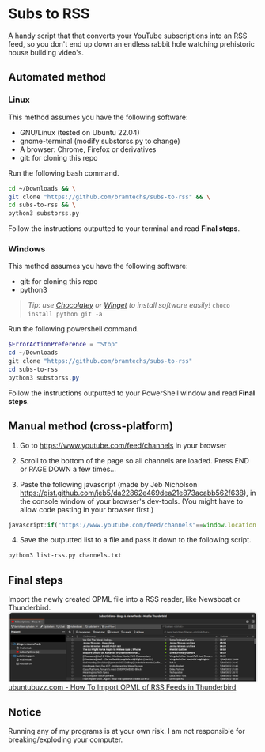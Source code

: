 # Subs to RSS
A handy script that that converts your YouTube subscriptions into an RSS feed, so you don't end up down an endless rabbit hole watching prehistoric house building video's.


## Automated method

### Linux
This method assumes you have the following software:
- GNU/Linux (tested on Ubuntu 22.04)
- gnome-terminal (modify substorss.py to change)
- A browser: Chrome, Firefox or derivatives
- git: for cloning this repo

Run the following bash command.
```bash
cd ~/Downloads && \
git clone "https://github.com/bramtechs/subs-to-rss" && \
cd subs-to-rss && \
python3 substorss.py
```
Follow the instructions outputted to your terminal and read **Final steps**.

### Windows
This method assumes you have the following software:
- git: for cloning this repo
- python3

> *Tip: use [Chocolatey](https://chocolatey.org/) or [Winget](https://docs.microsoft.com/en-us/windows/package-manager/winget/) to install software easily!*
> ```choco install python git -a```

Run the following powershell command.
```powershell
$ErrorActionPreference = "Stop"
cd ~/Downloads
git clone "https://github.com/bramtechs/subs-to-rss"
cd subs-to-rss
python3 substorss.py
```
Follow the instructions outputted to your PowerShell window and read **Final steps**.

## Manual method (cross-platform)

1) Go to https://www.youtube.com/feed/channels in your browser

2) Scroll to the bottom of the page so all channels are loaded. Press END or PAGE DOWN a few times...
3) Paste the following javascript (made by Jeb Nicholson https://gist.github.com/jeb5/da22862e469dea21e873acabb562f638), in the console window of your browser's dev-tools. (You might have to allow code pasting in your browser first.)
```javascript
javascript:if("https://www.youtube.com/feed/channels"==window.location.href){let e=[...document.querySelectorAll("#main-link.channel-link")].map(e=>{const[,t,n]=e.href.match("/((?:user)|(?:channel))/(.*)$");return"https://www.youtube.com/feeds/videos.xml?"+("user"===t?"user=":"channel_id=")+n}).join("\n");e?navigator.clipboard.writeText(e).then(()=>alert("A list of channel RSS feeds has been copied to the clipboard. \nPaste these into rssmix.com to generate a single RSS feed, or opml-gen.ovh to generate an OPML file.")).catch(()=>{console.log(e),alert("A list of channel RSS feeds has logged to the console. (Unable to copy to clipboard) \nPaste these into rssmix.com to generate a single RSS feed, or opml-gen.ovh to generate an OPML file.")}):alert("Couldn't find any subscriptions")}else alert('Please run at "https://www.youtube.com/feed/channels"');
```
4) Save the outputted list to a file and pass it down to the following script.

```bash
python3 list-rss.py channels.txt
```

## Final steps
Import the newly created OPML file into a RSS reader, like Newsboat or Thunderbird.
![Thunderbird](thunderbird.png)
[ubuntubuzz.com - How To Import OPML of RSS Feeds in Thunderbird ](https://www.ubuntubuzz.com/2017/04/how-to-import-opml-of-rss-feeds-in-thunderbird.html)

## Notice
Running any of my programs is at your own risk. I am not responsible for breaking/exploding your computer.
